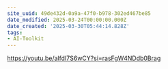 ```yaml
---
site_uuid: 49de432d-0a9a-47f0-b978-302ed467be85
date_modified: 2025-03-24T00:00:00.000Z
date_created: '2025-03-30T05:44:14.828Z'
tags:
- AI-Toolkit
---
```





https://youtu.be/alfdI7S6wCY?si=rasFgW4NDdb0Brag